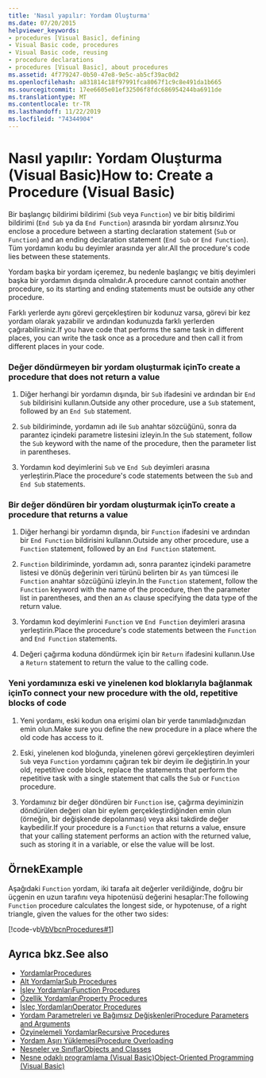 ```yaml
---
title: 'Nasıl yapılır: Yordam Oluşturma'
ms.date: 07/20/2015
helpviewer_keywords:
- procedures [Visual Basic], defining
- Visual Basic code, procedures
- Visual Basic code, reusing
- procedure declarations
- procedures [Visual Basic], about procedures
ms.assetid: 4f779247-0b50-47e8-9e5c-ab5cf39ac0d2
ms.openlocfilehash: a831814c18f97991fca8067f1c9c8e491da1b665
ms.sourcegitcommit: 17ee6605e01ef32506f8fdc686954244ba6911de
ms.translationtype: MT
ms.contentlocale: tr-TR
ms.lasthandoff: 11/22/2019
ms.locfileid: "74344904"
---
```

# <a name="how-to-create-a-procedure-visual-basic"></a><span data-ttu-id="ffcea-102">Nasıl yapılır: Yordam Oluşturma (Visual Basic)</span><span class="sxs-lookup"><span data-stu-id="ffcea-102">How to: Create a Procedure (Visual Basic)</span></span>

<span data-ttu-id="ffcea-103">Bir başlangıç bildirimi bildirimi (`Sub` veya `Function`) ve bir bitiş bildirimi bildirimi (`End Sub` ya da `End Function`) arasında bir yordam alırsınız.</span><span class="sxs-lookup"><span data-stu-id="ffcea-103">You enclose a procedure between a starting declaration statement (`Sub` or `Function`) and an ending declaration statement (`End Sub` or `End Function`).</span></span> <span data-ttu-id="ffcea-104">Tüm yordamın kodu bu deyimler arasında yer alır.</span><span class="sxs-lookup"><span data-stu-id="ffcea-104">All the procedure's code lies between these statements.</span></span>

 <span data-ttu-id="ffcea-105">Yordam başka bir yordam içeremez, bu nedenle başlangıç ve bitiş deyimleri başka bir yordamın dışında olmalıdır.</span><span class="sxs-lookup"><span data-stu-id="ffcea-105">A procedure cannot contain another procedure, so its starting and ending statements must be outside any other procedure.</span></span>

 <span data-ttu-id="ffcea-106">Farklı yerlerde aynı görevi gerçekleştiren bir kodunuz varsa, görevi bir kez yordam olarak yazabilir ve ardından kodunuzda farklı yerlerden çağırabilirsiniz.</span><span class="sxs-lookup"><span data-stu-id="ffcea-106">If you have code that performs the same task in different places, you can write the task once as a procedure and then call it from different places in your code.</span></span>

### <a name="to-create-a-procedure-that-does-not-return-a-value"></a><span data-ttu-id="ffcea-107">Değer döndürmeyen bir yordam oluşturmak için</span><span class="sxs-lookup"><span data-stu-id="ffcea-107">To create a procedure that does not return a value</span></span>

1. <span data-ttu-id="ffcea-108">Diğer herhangi bir yordamın dışında, bir `Sub` ifadesini ve ardından bir `End Sub` bildirisini kullanın.</span><span class="sxs-lookup"><span data-stu-id="ffcea-108">Outside any other procedure, use a `Sub` statement, followed by an `End Sub` statement.</span></span>

2. <span data-ttu-id="ffcea-109">`Sub` bildiriminde, yordamın adı ile `Sub` anahtar sözcüğünü, sonra da parantez içindeki parametre listesini izleyin.</span><span class="sxs-lookup"><span data-stu-id="ffcea-109">In the `Sub` statement, follow the `Sub` keyword with the name of the procedure, then the parameter list in parentheses.</span></span>

3. <span data-ttu-id="ffcea-110">Yordamın kod deyimlerini `Sub` ve `End Sub` deyimleri arasına yerleştirin.</span><span class="sxs-lookup"><span data-stu-id="ffcea-110">Place the procedure's code statements between the `Sub` and `End Sub` statements.</span></span>

### <a name="to-create-a-procedure-that-returns-a-value"></a><span data-ttu-id="ffcea-111">Bir değer döndüren bir yordam oluşturmak için</span><span class="sxs-lookup"><span data-stu-id="ffcea-111">To create a procedure that returns a value</span></span>

1. <span data-ttu-id="ffcea-112">Diğer herhangi bir yordamın dışında, bir `Function` ifadesini ve ardından bir `End Function` bildirisini kullanın.</span><span class="sxs-lookup"><span data-stu-id="ffcea-112">Outside any other procedure, use a `Function` statement, followed by an `End Function` statement.</span></span>

2. <span data-ttu-id="ffcea-113">`Function` bildiriminde, yordamın adı, sonra parantez içindeki parametre listesi ve dönüş değerinin veri türünü belirten bir `As` yan tümcesi ile `Function` anahtar sözcüğünü izleyin.</span><span class="sxs-lookup"><span data-stu-id="ffcea-113">In the `Function` statement, follow the `Function` keyword with the name of the procedure, then the parameter list in parentheses, and then an `As` clause specifying the data type of the return value.</span></span>

3. <span data-ttu-id="ffcea-114">Yordamın kod deyimlerini `Function` ve `End Function` deyimleri arasına yerleştirin.</span><span class="sxs-lookup"><span data-stu-id="ffcea-114">Place the procedure's code statements between the `Function` and `End Function` statements.</span></span>

4. <span data-ttu-id="ffcea-115">Değeri çağırma koduna döndürmek için bir `Return` ifadesini kullanın.</span><span class="sxs-lookup"><span data-stu-id="ffcea-115">Use a `Return` statement to return the value to the calling code.</span></span>

### <a name="to-connect-your-new-procedure-with-the-old-repetitive-blocks-of-code"></a><span data-ttu-id="ffcea-116">Yeni yordamınıza eski ve yinelenen kod bloklarıyla bağlanmak için</span><span class="sxs-lookup"><span data-stu-id="ffcea-116">To connect your new procedure with the old, repetitive blocks of code</span></span>

1. <span data-ttu-id="ffcea-117">Yeni yordamı, eski kodun ona erişimi olan bir yerde tanımladığınızdan emin olun.</span><span class="sxs-lookup"><span data-stu-id="ffcea-117">Make sure you define the new procedure in a place where the old code has access to it.</span></span>

2. <span data-ttu-id="ffcea-118">Eski, yinelenen kod bloğunda, yinelenen görevi gerçekleştiren deyimleri `Sub` veya `Function` yordamını çağıran tek bir deyim ile değiştirin.</span><span class="sxs-lookup"><span data-stu-id="ffcea-118">In your old, repetitive code block, replace the statements that perform the repetitive task with a single statement that calls the `Sub` or `Function` procedure.</span></span>

3. <span data-ttu-id="ffcea-119">Yordamınız bir değer döndüren bir `Function` ise, çağırma deyiminizin döndürülen değeri olan bir eylem gerçekleştirdiğinden emin olun (örneğin, bir değişkende depolanması) veya aksi takdirde değer kaybedilir.</span><span class="sxs-lookup"><span data-stu-id="ffcea-119">If your procedure is a `Function` that returns a value, ensure that your calling statement performs an action with the returned value, such as storing it in a variable, or else the value will be lost.</span></span>

## <a name="example"></a><span data-ttu-id="ffcea-120">Örnek</span><span class="sxs-lookup"><span data-stu-id="ffcea-120">Example</span></span>

 <span data-ttu-id="ffcea-121">Aşağıdaki `Function` yordam, iki tarafa ait değerler verildiğinde, doğru bir üçgenin en uzun tarafını veya hipotenüsü değerini hesaplar:</span><span class="sxs-lookup"><span data-stu-id="ffcea-121">The following `Function` procedure calculates the longest side, or hypotenuse, of a right triangle, given the values for the other two sides:</span></span>

 [!code-vb[VbVbcnProcedures#1](~/samples/snippets/visualbasic/VS_Snippets_VBCSharp/VbVbcnProcedures/VB/Class1.vb#1)]

## <a name="see-also"></a><span data-ttu-id="ffcea-122">Ayrıca bkz.</span><span class="sxs-lookup"><span data-stu-id="ffcea-122">See also</span></span>

- [<span data-ttu-id="ffcea-123">Yordamlar</span><span class="sxs-lookup"><span data-stu-id="ffcea-123">Procedures</span></span>](index.md)
- [<span data-ttu-id="ffcea-124">Alt Yordamlar</span><span class="sxs-lookup"><span data-stu-id="ffcea-124">Sub Procedures</span></span>](sub-procedures.md)
- [<span data-ttu-id="ffcea-125">İşlev Yordamları</span><span class="sxs-lookup"><span data-stu-id="ffcea-125">Function Procedures</span></span>](function-procedures.md)
- [<span data-ttu-id="ffcea-126">Özellik Yordamları</span><span class="sxs-lookup"><span data-stu-id="ffcea-126">Property Procedures</span></span>](property-procedures.md)
- [<span data-ttu-id="ffcea-127">İşleç Yordamları</span><span class="sxs-lookup"><span data-stu-id="ffcea-127">Operator Procedures</span></span>](operator-procedures.md)
- [<span data-ttu-id="ffcea-128">Yordam Parametreleri ve Bağımsız Değişkenleri</span><span class="sxs-lookup"><span data-stu-id="ffcea-128">Procedure Parameters and Arguments</span></span>](procedure-parameters-and-arguments.md)
- [<span data-ttu-id="ffcea-129">Özyinelemeli Yordamlar</span><span class="sxs-lookup"><span data-stu-id="ffcea-129">Recursive Procedures</span></span>](recursive-procedures.md)
- [<span data-ttu-id="ffcea-130">Yordam Aşırı Yüklemesi</span><span class="sxs-lookup"><span data-stu-id="ffcea-130">Procedure Overloading</span></span>](procedure-overloading.md)
- [<span data-ttu-id="ffcea-131">Nesneler ve Sınıflar</span><span class="sxs-lookup"><span data-stu-id="ffcea-131">Objects and Classes</span></span>](../objects-and-classes/index.md)
- [<span data-ttu-id="ffcea-132">Nesne odaklı programlama (Visual Basic)</span><span class="sxs-lookup"><span data-stu-id="ffcea-132">Object-Oriented Programming (Visual Basic)</span></span>](../../concepts/object-oriented-programming.md)
